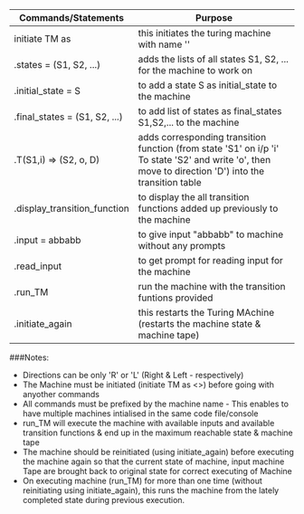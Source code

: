 Commands/Statements | Purpose
---|---
initiate TM as <name> | this initiates the turing machine with name '<name>'
<name>.states = (S1, S2, ...) | adds the lists of all states S1, S2, ... for the machine <name> to work on
<name>.initial_state = S | to add a state S as initial_state to the machine <name>
<name>.final_states = (S1, S2, ...) | to add list of states as final_states S1,S2,... to the machine <name>
<name>.T(S1,i) => (S2, o, D) | adds corresponding transition function (from state 'S1' on i/p 'i' To state 'S2' and write 'o', then move to direction 'D') into the transition table
<name>.display_transition_function | to display the all transition functions added up previously to the machine <name>
<name>.input = abbabb | to give input "abbabb" to machine <name> without any prompts
<name>.read_input | to get prompt for reading input for the machine <name>
<name>.run_TM | run the machine <name> with the transition funtions provided
<name>.initiate_again | this restarts the Turing MAchine <name> (restarts the machine state & machine tape)


###Notes:
  * Directions can be only 'R' or 'L' (Right & Left - respectively)
  * The Machine must be initiated (initiate TM as <>) before going with anyother commands
  * All commands must be prefixed by the machine name - This enables to have multiple machines intialised in the same code file/console
  * run_TM will execute the machine with available inputs and available transition functions & end up in the maximum reachable state & machine tape
  * The machine should be reinitiated (using initiate_again) before executing the machine again so that the current state of machine, input machine Tape are brought back to original state for correct executing of Machine
  * On executing machine (run_TM) for more than one time (without reinitiating using initiate_again), this runs the machine from the lately completed state during previous execution.
